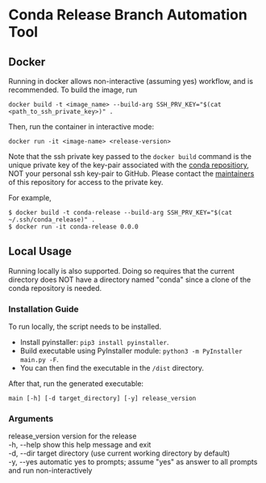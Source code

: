 # Conda Release Branch Automation Tool

## Docker
Running in docker allows non-interactive (assuming yes) workflow, and is recommended.
To build the image, run
```
docker build -t <image_name> --build-arg SSH_PRV_KEY="$(cat <path_to_ssh_private_key>)" .
```

Then, run the container in interactive mode:
```
docker run -it <image-name> <release-version>
```

Note that the ssh private key passed to the `docker build` command is the unique private key of the key-pair associated with the [conda repositiory](https://github.com/fyu17/conda), NOT your personal ssh key-pair to GitHub. Please contact the [maintainers](https://github.com/fyu17/conda-release/graphs/contributors) of this repository for access to the private key.

For example, 
```
$ docker build -t conda-release --build-arg SSH_PRV_KEY="$(cat ~/.ssh/conda_release)" .
$ docker run -it conda-release 0.0.0
```

## Local Usage
Running locally is also supported. Doing so requires that the current directory does NOT have a directory named "conda" since a clone of the conda repository is needed.

### Installation Guide
To run locally, the script needs to be installed.
- Install pyinstaller: ```pip3 install pyinstaller```.
- Build executable using PyInstaller module: ```python3 -m PyInstaller main.py -F```.
- You can then find the executable in the ```/dist``` directory.

After that, run the generated executable:
```
main [-h] [-d target_directory] [-y] release_version
```

### Arguments
release_version version for the release \
-h, --help show this help message and exit \
-d, --dir target directory (use current working directory by default) \
-y, --yes automatic yes to prompts; assume "yes" as answer to all prompts and run non-interactively
